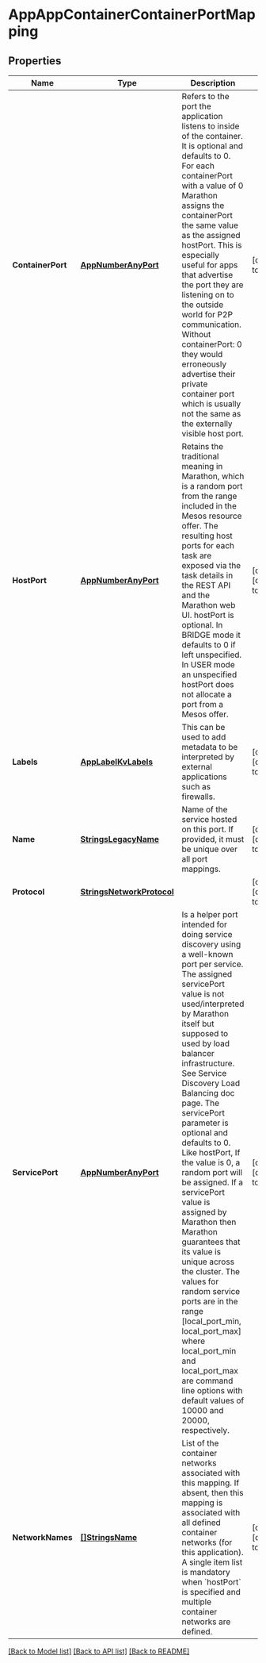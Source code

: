 # AppAppContainerContainerPortMapping

## Properties
Name | Type | Description | Notes
------------ | ------------- | ------------- | -------------
**ContainerPort** | [**AppNumberAnyPort**](app.number.AnyPort.md) | Refers to the port the application listens to inside of the container. It is optional and defaults to 0. For each containerPort with a value of 0 Marathon assigns the containerPort the same value as the assigned hostPort. This is especially useful for apps that advertise the port they are listening on to the outside world for P2P communication. Without containerPort: 0 they would erroneously advertise their private container port which is usually not the same as the externally visible host port.  | [default to null]
**HostPort** | [**AppNumberAnyPort**](app.number.AnyPort.md) | Retains the traditional meaning in Marathon, which is a random port from the range included in the Mesos resource offer. The resulting host ports for each task are exposed via the task details in the REST API and the Marathon web UI. hostPort is optional. In BRIDGE mode it defaults to 0 if left unspecified. In USER mode an unspecified hostPort does not allocate a port from a Mesos offer.  | [optional] [default to null]
**Labels** | [**AppLabelKvLabels**](app.label.KVLabels.md) | This can be used to add metadata to be interpreted by external applications such as firewalls. | [optional] [default to null]
**Name** | [**StringsLegacyName**](strings.LegacyName.md) | Name of the service hosted on this port. If provided, it must be unique over all port mappings. | [optional] [default to null]
**Protocol** | [**StringsNetworkProtocol**](strings.NetworkProtocol.md) |  | [optional] [default to null]
**ServicePort** | [**AppNumberAnyPort**](app.number.AnyPort.md) | Is a helper port intended for doing service discovery using a well-known port per service. The assigned servicePort value is not used/interpreted by Marathon itself but supposed to used by load balancer infrastructure. See Service Discovery Load Balancing doc page. The servicePort parameter is optional and defaults to 0. Like hostPort, If the value is 0, a random port will be assigned. If a servicePort value is assigned by Marathon then Marathon guarantees that its value is unique across the cluster. The values for random service ports are in the range [local_port_min, local_port_max] where local_port_min and local_port_max are command line options with default values of 10000 and 20000, respectively.  | [optional] [default to null]
**NetworkNames** | [**[]StringsName**](strings.Name.md) | List of the container networks associated with this mapping. If absent, then this mapping is associated with all defined container networks (for this application). A single item list is mandatory when &#x60;hostPort&#x60; is specified and multiple container networks are defined.  | [optional] [default to null]

[[Back to Model list]](../README.md#documentation-for-models) [[Back to API list]](../README.md#documentation-for-api-endpoints) [[Back to README]](../README.md)



